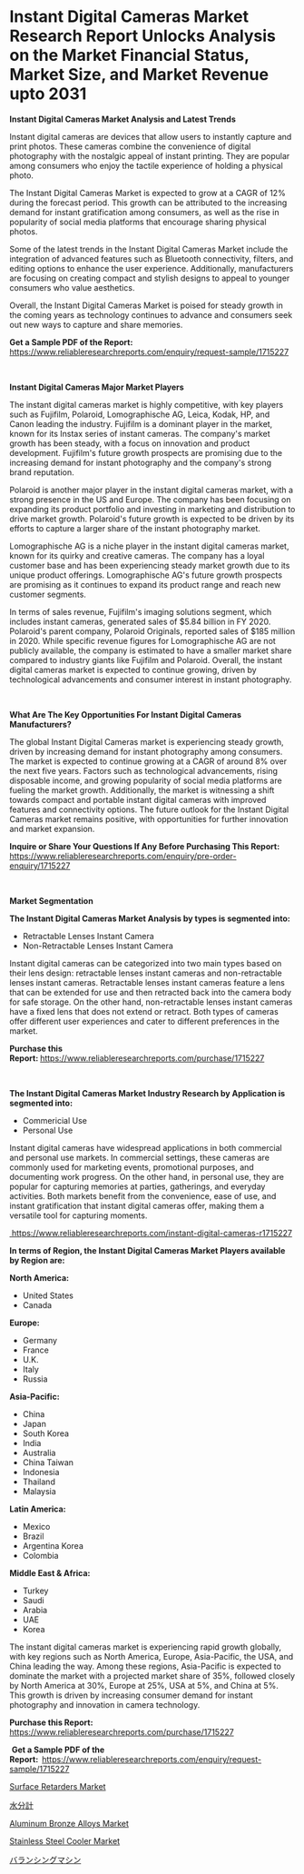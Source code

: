<p><h1>Instant Digital Cameras Market Research Report Unlocks Analysis on the Market Financial Status, Market Size, and Market Revenue upto 2031</h1></p><p><strong>Instant Digital Cameras Market Analysis and Latest Trends</strong></p>
<p><p>Instant digital cameras are devices that allow users to instantly capture and print photos. These cameras combine the convenience of digital photography with the nostalgic appeal of instant printing. They are popular among consumers who enjoy the tactile experience of holding a physical photo.</p><p>The Instant Digital Cameras Market is expected to grow at a CAGR of 12% during the forecast period. This growth can be attributed to the increasing demand for instant gratification among consumers, as well as the rise in popularity of social media platforms that encourage sharing physical photos.</p><p>Some of the latest trends in the Instant Digital Cameras Market include the integration of advanced features such as Bluetooth connectivity, filters, and editing options to enhance the user experience. Additionally, manufacturers are focusing on creating compact and stylish designs to appeal to younger consumers who value aesthetics.</p><p>Overall, the Instant Digital Cameras Market is poised for steady growth in the coming years as technology continues to advance and consumers seek out new ways to capture and share memories.</p></p>
<p><strong>Get a Sample PDF of the Report:&nbsp;</strong> <a href="https://www.reliableresearchreports.com/enquiry/request-sample/1715227">https://www.reliableresearchreports.com/enquiry/request-sample/1715227</a></p>
<p>&nbsp;</p>
<p><strong>Instant Digital Cameras Major Market Players</strong></p>
<p><p>The instant digital cameras market is highly competitive, with key players such as Fujifilm, Polaroid, Lomographische AG, Leica, Kodak, HP, and Canon leading the industry. Fujifilm is a dominant player in the market, known for its Instax series of instant cameras. The company's market growth has been steady, with a focus on innovation and product development. Fujifilm's future growth prospects are promising due to the increasing demand for instant photography and the company's strong brand reputation.</p><p>Polaroid is another major player in the instant digital cameras market, with a strong presence in the US and Europe. The company has been focusing on expanding its product portfolio and investing in marketing and distribution to drive market growth. Polaroid's future growth is expected to be driven by its efforts to capture a larger share of the instant photography market.</p><p>Lomographische AG is a niche player in the instant digital cameras market, known for its quirky and creative cameras. The company has a loyal customer base and has been experiencing steady market growth due to its unique product offerings. Lomographische AG's future growth prospects are promising as it continues to expand its product range and reach new customer segments.</p><p>In terms of sales revenue, Fujifilm's imaging solutions segment, which includes instant cameras, generated sales of $5.84 billion in FY 2020. Polaroid's parent company, Polaroid Originals, reported sales of $185 million in 2020. While specific revenue figures for Lomographische AG are not publicly available, the company is estimated to have a smaller market share compared to industry giants like Fujifilm and Polaroid. Overall, the instant digital cameras market is expected to continue growing, driven by technological advancements and consumer interest in instant photography.</p></p>
<p>&nbsp;</p>
<p><strong>What Are The Key Opportunities For Instant Digital Cameras Manufacturers?</strong></p>
<p><p>The global Instant Digital Cameras market is experiencing steady growth, driven by increasing demand for instant photography among consumers. The market is expected to continue growing at a CAGR of around 8% over the next five years. Factors such as technological advancements, rising disposable income, and growing popularity of social media platforms are fueling the market growth. Additionally, the market is witnessing a shift towards compact and portable instant digital cameras with improved features and connectivity options. The future outlook for the Instant Digital Cameras market remains positive, with opportunities for further innovation and market expansion.</p></p>
<p><strong>Inquire or Share Your Questions If Any Before Purchasing This Report:</strong> <a href="https://www.reliableresearchreports.com/enquiry/pre-order-enquiry/1715227">https://www.reliableresearchreports.com/enquiry/pre-order-enquiry/1715227</a></p>
<p>&nbsp;</p>
<p><strong>Market Segmentation</strong></p>
<p><strong>The Instant Digital Cameras Market Analysis by types is segmented into:</strong></p>
<p><ul><li>Retractable Lenses Instant Camera</li><li>Non-Retractable Lenses Instant Camera</li></ul></p>
<p><p>Instant digital cameras can be categorized into two main types based on their lens design: retractable lenses instant cameras and non-retractable lenses instant cameras. Retractable lenses instant cameras feature a lens that can be extended for use and then retracted back into the camera body for safe storage. On the other hand, non-retractable lenses instant cameras have a fixed lens that does not extend or retract. Both types of cameras offer different user experiences and cater to different preferences in the market.</p></p>
<p><strong>Purchase this Report:&nbsp;</strong><a href="https://www.reliableresearchreports.com/purchase/1715227">https://www.reliableresearchreports.com/purchase/1715227</a></p>
<p>&nbsp;</p>
<p><strong>The Instant Digital Cameras Market Industry Research by Application is segmented into:</strong></p>
<p><ul><li>Commericial Use</li><li>Personal Use</li></ul></p>
<p><p>Instant digital cameras have widespread applications in both commercial and personal use markets. In commercial settings, these cameras are commonly used for marketing events, promotional purposes, and documenting work progress. On the other hand, in personal use, they are popular for capturing memories at parties, gatherings, and everyday activities. Both markets benefit from the convenience, ease of use, and instant gratification that instant digital cameras offer, making them a versatile tool for capturing moments.</p></p>
<p><a href="https://www.reliableresearchreports.com/instant-digital-cameras-r1715227">&nbsp;https://www.reliableresearchreports.com/instant-digital-cameras-r1715227</a></p>
<p><strong>In terms of Region, the Instant Digital Cameras Market Players available by Region are:</strong></p>
<p>
    <p> <strong> North America: </strong>
        <ul>
            <li>United States</li>
            <li>Canada</li>
        </ul>
        </p> 
    <p> <strong> Europe: </strong>
        <ul>
            <li>Germany</li>
            <li>France</li>
            <li>U.K.</li>
            <li>Italy</li>
            <li>Russia</li>
        </ul>
        </p> 
    <p> <strong> Asia-Pacific: </strong>
        <ul>
            <li>China</li>
            <li>Japan</li>
            <li>South Korea</li>
            <li>India</li>
            <li>Australia</li>
            <li>China Taiwan</li>
            <li>Indonesia</li>
            <li>Thailand</li>
            <li>Malaysia</li>
        </ul>
        </p> 
    <p> <strong> Latin America: </strong>
        <ul>
            <li>Mexico</li>
            <li>Brazil</li>
            <li>Argentina Korea</li>
            <li>Colombia</li>
        </ul>
        </p> 
    <p> <strong> Middle East & Africa: </strong>
        <ul>
            <li>Turkey</li>
            <li>Saudi</li>
            <li>Arabia</li>
            <li>UAE</li>
            <li>Korea</li>
        </ul>
    </p>
    </p>
<p><p>The instant digital cameras market is experiencing rapid growth globally, with key regions such as North America, Europe, Asia-Pacific, the USA, and China leading the way. Among these regions, Asia-Pacific is expected to dominate the market with a projected market share of 35%, followed closely by North America at 30%, Europe at 25%, USA at 5%, and China at 5%. This growth is driven by increasing consumer demand for instant photography and innovation in camera technology.</p></p>
<p><strong>Purchase this Report: </strong><a href="https://www.reliableresearchreports.com/purchase/1715227">https://www.reliableresearchreports.com/purchase/1715227</a></p>
<p>&nbsp;<strong>Get a Sample PDF of the Report:&nbsp;&nbsp;</strong><a href="https://www.reliableresearchreports.com/enquiry/request-sample/1715227">https://www.reliableresearchreports.com/enquiry/request-sample/1715227</a></p>
<p><strong></strong></p>
<p><p><a href="https://issuu.com/reportprime-2/docs/surface-retarders-market-size-2030.pptx">Surface Retarders Market</a></p><p><a href="https://github.com/mohamedbakry57/Market-Research-Report-List-3/blob/main/454771534639.md">水分計</a></p><p><a href="https://issuu.com/reportprime-2/docs/aluminum-bronze-alloys-market-size-2030.pptx">Aluminum Bronze Alloys Market</a></p><p><a href="https://github.com/joannesouthgate/Market-Research-Report-List-3/blob/main/stainless-steel-cooler-market.md">Stainless Steel Cooler Market</a></p><p><a href="https://github.com/zjkmgcs938405/Market-Research-Report-List-1/blob/main/610686334640.md">バランシングマシン</a></p></p>